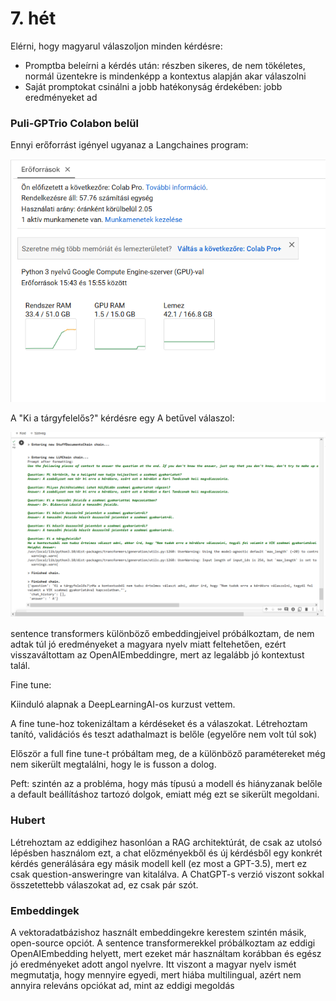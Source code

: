 # 7. hét

Elérni, hogy magyarul válaszoljon minden kérdésre:
* Promptba beleírni a kérdés után: részben sikeres, de nem tökéletes, normál üzentekre is mindenképp a kontextus alapján akar válaszolni
* Saját promptokat csinálni a jobb hatékonyság érdekében: jobb eredményeket ad

### Puli-GPTrio Colabon belül

Ennyi erőforrást igényel ugyanaz a Langchaines program:

![](pics/puligptrio_memory.png)

A "Ki a tárgyfelelős?" kérdésre egy A betűvel válaszol:

![](pics/puligptrio_a.png)

sentence transformers különböző embeddingjeivel próbálkoztam, de nem adtak túl jó eredményeket a magyara nyelv miatt feltehetően, ezért visszaváltottam az OpenAIEmbeddingre, mert az legalább jó kontextust talál.

Fine tune:

Kiinduló alapnak a DeepLearningAI-os kurzust vettem.

A fine tune-hoz tokenizáltam a kérdéseket és a válaszokat. Létrehoztam tanító, validációs és teszt adathalmazt is belőle (egyelőre nem volt túl sok)

Először a full fine tune-t próbáltam meg, de a különböző paramétereket még nem sikerült megtalálni, hogy le is fusson a dolog.

Peft: szintén az a probléma, hogy más típusú a modell és hiányzanak belőle a default beállításhoz tartozó dolgok, emiatt még ezt se sikerült megoldani.

### Hubert

Létrehoztam az eddigihez hasonlóan a RAG architektúrát, de csak az utolsó lépésben használom ezt, a chat előzményekből és új kérdésből egy konkrét kérdés generálására egy másik modell kell (ez most a GPT-3.5), mert ez csak question-answeringre van kitalálva.
A ChatGPT-s verzió viszont sokkal összetettebb válaszokat ad, ez csak pár szót.

### Embeddingek

A vektoradatbázishoz használt embeddingekre kerestem szintén másik, open-source opciót. A sentence transformerekkel próbálkoztam az eddigi OpenAIEmbedding helyett, mert ezeket már használtam korábban és egész jó eredményeket adott angol nyelvre. Itt viszont a magyar nyelv ismét megmutatja, hogy mennyire egyedi, mert hiába multilingual, azért nem annyira releváns opciókat ad, mint az eddigi megoldás